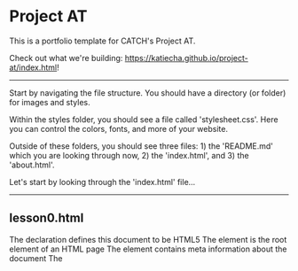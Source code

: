 # Project AT

This is a portfolio template for CATCH's Project AT.

Check out what we're building: https://katiecha.github.io/project-at/index.html!

*****************************************************************************************************************
Start by navigating the file structure. You should have a directory (or folder) for images and styles. 

Within the styles folder, you should see a file called 'stylesheet.css'. Here you can control the colors, fonts, and more of your website.

Outside of these folders, you should see three files: 1) the 'README.md' which you are looking through now, 2) the 'index.html', and 3) the 'about.html'.

Let's start by looking through the 'index.html' file...

*****************************************************************************************************************
## lesson0.html
The <!DOCTYPE html> declaration defines this document to be HTML5
The <html> element is the root element of an HTML page
The <head> element contains meta information about the document
The <title> element specifies a title for the document
The <meta> element should define the character set to be UTF-8
The <meta> element with name="viewport" makes the website look good on all devices and screen resolutions
The <style> element contains the styles for the website (layout/design)
The <body> element contains the visible page content
The <h1> element defines a large heading
The <p> element defines a paragraph

*****************************************************************************************************************
## Live Server
Live Server by Ritwick Dey

*****************************************************************************************************************
## lesson1.html + stylesheet1.css
A stylesheet can be used to style HTML code.

*****************************************************************************************************************
## lesson2.html